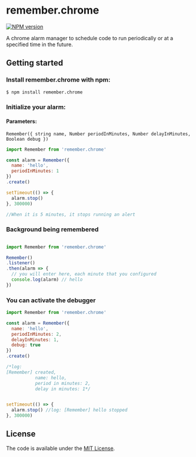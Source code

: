# remember.chrome
[![NPM version][npm-image]][npm-url]

A chrome alarm manager to schedule code to run periodically or at a specified time in the future. </p>

## Getting started

### Install remember.chrome with npm:

```sh
$ npm install remember.chrome
```

### Initialize your alarm:

#### Parameters: 

`Remember({ string name, Number periodInMinutes, Number delayInMinutes, Boolean debug })`

```js
import Remember from 'remember.chrome'

const alarm = Remember({
  name: 'hello', 
  periodInMinutes: 1
})
.create()

setTimeout(() => {
  alarm.stop()
}, 300000)

//When it is 5 minutes, it stops running an alert
```

### Background being remembered

```js

import Remember from 'remember.chrome'

Remember()
.listener()
.then(alarm => {
  // you will enter here, each minute that you configured
  console.log(alarm) // hello
})
```

### You can activate the debugger

```js
import Remember from 'remember.chrome'

const alarm = Remember({ 
  name: 'hello',
  periodInMinutes: 2, 
  delayInMinutes: 1, 
  debug: true 
})
.create()

/*log:
[Remember] created,
           name: hello,
           period in minutes: 2,
           delay in minutes: 1*/


setTimeout(() => {
  alarm.stop() //log: [Remember] hello stopped
}, 300000)

```

License
-------

The code is available under the [MIT License](LICENSE.md).


[npm-image]: https://badge.fury.io/js/remember.chrome.svg
[npm-url]: https://npmjs.org/package/remember.chrome
